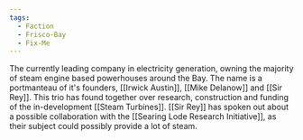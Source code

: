 ```yaml
---
tags:
  - Faction
  - Frisco-Bay
  - Fix-Me
---
```

The currently leading company in electricity generation, owning the majority of steam engine based powerhouses around the Bay. 
The name is a portmanteau of it's founders, [[Irwick Austin]], [[Mike Delanow]] and [[Sir Rey]]. This trio has found together over research, construction and funding of the in-development [[Steam Turbines]].
[[Sir Rey]] has spoken out about a possible collaboration with the [[Searing Lode Research Initiative]], as their subject could possibly provide a lot of steam. 